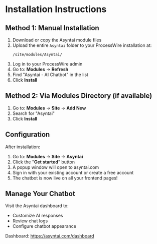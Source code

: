 # Installation Instructions

## Method 1: Manual Installation

1. Download or copy the Asyntai module files
2. Upload the entire `Asyntai` folder to your ProcessWire installation at:
   ```
   /site/modules/Asyntai/
   ```
3. Log in to your ProcessWire admin
4. Go to: **Modules** → **Refresh**
5. Find "Asyntai - AI Chatbot" in the list
6. Click **Install**

## Method 2: Via Modules Directory (if available)

1. Go to: **Modules** → **Site** → **Add New**
2. Search for "Asyntai"
3. Click **Install**

## Configuration

After installation:

1. Go to: **Modules** → **Site** → **Asyntai** 
2. Click the "**Get started**" button
3. A popup window will open to asyntai.com
4. Sign in with your existing account or create a free account
5. The chatbot is now live on all your frontend pages!

## Manage Your Chatbot

Visit the Asyntai dashboard to:
- Customize AI responses
- Review chat logs
- Configure chatbot appearance

Dashboard: https://asyntai.com/dashboard





